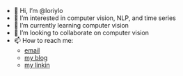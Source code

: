 - 👋 Hi, I’m @loriylo
- 👀 I’m interested in computer vision, NLP, and time series
- 🌱 I’m currently learning computer vision
- 💞️ I’m looking to collaborate on computer vision
- 📫 How to reach me: 
     * [email](carolinecode.lo@gmail.com) 
     * [my blog](https://carolinecodeai.blogspot.com/)
     * [my linkin](https://www.linkedin.com/in/lori-lo-2917b7217/)

<!---
loriylo/loriylo is a ✨ special ✨ repository because its `README.md` (this file) appears on your GitHub profile.
You can click the Preview link to take a look at your changes.
--->
